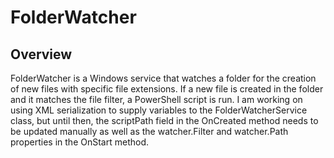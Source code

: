 # FolderWatcher
## Overview
FolderWatcher is a Windows service that watches a folder for the creation of new files with specific file extensions.  If a new file is created in the folder and it matches the file filter, a PowerShell script is run.  I am working on using XML serialization to supply variables to the FolderWatcherService class, but until then, the scriptPath field in the OnCreated method needs to be updated manually as well as the watcher.Filter and watcher.Path properties in the OnStart method.
